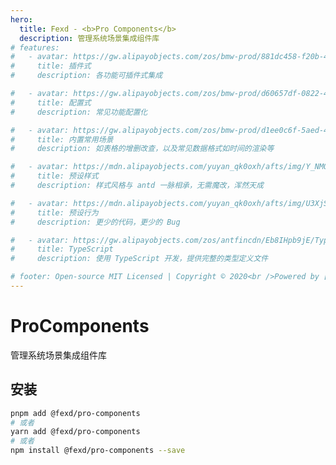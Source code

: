 ```yaml
---
hero:
  title: Fexd - <b>Pro Components</b>
  description: 管理系统场景集成组件库
# features:
#   - avatar: https://gw.alipayobjects.com/zos/bmw-prod/881dc458-f20b-407b-947a-95104b5ec82b/k79dm8ih_w144_h144.png
#     title: 插件式
#     description: 各功能可插件式集成

#   - avatar: https://gw.alipayobjects.com/zos/bmw-prod/d60657df-0822-4631-9d7c-e7a869c2f21c/k79dmz3q_w126_h126.png
#     title: 配置式
#     description: 常见功能配置化

#   - avatar: https://gw.alipayobjects.com/zos/bmw-prod/d1ee0c6f-5aed-4a45-a507-339a4bfe076c/k7bjsocq_w144_h144.png
#     title: 内置常用场景
#     description: 如表格的增删改查，以及常见数据格式如时间的渲染等

#   - avatar: https://mdn.alipayobjects.com/yuyan_qk0oxh/afts/img/Y_NMQKxw7OgAAAAAAAAAAAAAFl94AQBr
#     title: 预设样式
#     description: 样式风格与 antd 一脉相承，无需魔改，浑然天成

#   - avatar: https://mdn.alipayobjects.com/yuyan_qk0oxh/afts/img/U3XjS5IA1tUAAAAAAAAAAAAAFl94AQBr
#     title: 预设行为
#     description: 更少的代码，更少的 Bug

#   - avatar: https://gw.alipayobjects.com/zos/antfincdn/Eb8IHpb9jE/Typescript_logo_2020.svg
#     title: TypeScript
#     description: 使用 TypeScript 开发，提供完整的类型定义文件

# footer: Open-source MIT Licensed | Copyright © 2020<br />Powered by [dumi](https://d.umijs.org)
---
```


# ProComponents

管理系统场景集成组件库

## 安装

```bash
pnpm add @fexd/pro-components
# 或者
yarn add @fexd/pro-components
# 或者
npm install @fexd/pro-components --save
```

<!-- ```jsx
/**
 * style: { display: 'none' }
 */
import React, { useState, useEffect, useMemo } from 'react'
import { createPortal } from 'react-dom'
import ParticlesBg from 'particles-bg'
import { run, sample, isAndroid, isIOS, debounce, throttle } from '@fexd/tools'

const getAnimationConfig = () => {
  const isMobile = isAndroid() || isIOS()
  const type = sample(
    [
      // 'color',
      isMobile ? undefined : 'cobweb',
      'polygon',
      'square',
      'fountain',
      'ball',
      'custom',
    ].filter(Boolean),
  )

  const config =
    type === 'custom'
      ? {
          num: [4, 7],
          rps: 0.1,
          radius: [5, 40],
          life: [1.5, 3],
          v: [2, 3],
          tha: [-40, 40],
          alpha: [0.6, 0],
          scale: [0.1, 0.4],
          position: 'all',
          color: ['random', '#ff0000'],
          cross: 'dead',
          // emitter: "follow",
          random: 15,
        }
      : undefined

  return {
    type,
    config,
  }
}

function Portal({ children, className, to: appendTo = document.body }) {
  const container = useMemo(() => document.createElement('div'), [])

  useEffect(() => {
    if (className) {
      container.className = className
    }
  }, [className])

  useEffect(() => {
    run(appendTo, 'appendChild', container)

    return () => {
      run(appendTo, 'removeChild', container)
    }
  }, [])

  return createPortal(children, container)
}

function useContainer(selector) {
  const [container, setContainer] = useState(null)

  useEffect(() => {
    const query = throttle(() => {
      const node = document.querySelector(selector)

      if (!node) {
        query()
        return
      }

      setContainer(node)
    }, 100)
    query()
  }, [selector])

  return container
}

// https://github.com/lindelof/particles-bg
function Background() {
  const [config, setConfig] = useState(getAnimationConfig)
  const [waiting, setWaiting] = useState(true)
  const [renderKey, setRenderKey] = useState(Math.random)
  const container = useContainer('.__dumi-default-layout-hero')
  const ready = !container || !waiting

  useEffect(() => {
    const resizeHandler = debounce(() => {
      setRenderKey(Math.random)
      setConfig(getAnimationConfig)
    }, 300)
    setTimeout(() => setWaiting(false), 300)
    window.addEventListener('resize', resizeHandler)

    return () => {
      window.removeEventListener('resize', resizeHandler)
    }
  }, [])

  return (
    <>
      <style>{`
        .__dumi-default-layout-hero {
          position: relative;
        }
        .__dumi-default-layout-hero>* {
          position: relative;
          z-index: 2;
        }
        .particles-background {
          position: absolute;
          top: 0;
          left: 0;
          width: 100%;
          height: 100%;
          z-index: 1;
          border-bottom: 1px solid #f8f8f8;
        }
    `}</style>
      {!ready ? null : (
        <Portal className="particles-background" to={container}>
          <ParticlesBg key={renderKey} bg {...config} />
        </Portal>
      )}
    </>
  )
}

export default Background
``` -->
